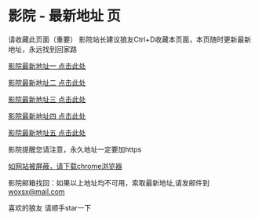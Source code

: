 # 影院 - 最新地址 页

请收藏此页面（重要）
影院站长建议狼友Ctrl+D收藏本页面，本页随时更新最新地址，永远找到回家路

[影院最新地址一 点击此处](https://d5gw.sbs/) 

[影院最新地址二 点击此处](https://oy5g.sbs/) 

[影院最新地址三 点击此处](https://e5gg.sbs/) 

[影院最新地址四 点击此处](https://oy5g.sbs/) 

[影院最新地址五 点击此处](https://d5gw.sbs/) 

影院提醒您请注意，永久地址一定要加https

[如网站被屏蔽，请下载chrome浏览器](https://8xe23.com/chrome_93.0.4577.82.apk) 

影院邮箱找回：如果以上地址均不可用，索取最新地址,请发邮件到 woxsx@mail.com

喜欢的狼友 请顺手star一下
